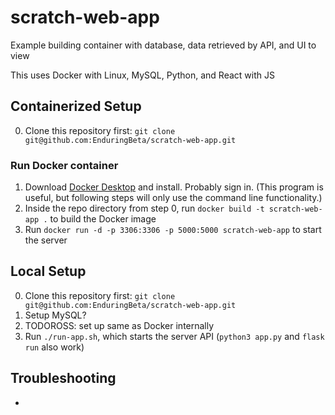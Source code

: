 # scratch-web-app

Example building container with database, data retrieved by API, and UI to view

This uses Docker with Linux, MySQL, Python, and React with JS

## Containerized Setup

0. Clone this repository first: `git clone git@github.com:EnduringBeta/scratch-web-app.git`

### Run Docker container

1. Download [Docker Desktop](https://www.docker.com/) and install. Probably sign in. (This program is useful, but following steps will only use the command line functionality.)
2. Inside the repo directory from step 0, run `docker build -t scratch-web-app .` to build the Docker image
3. Run `docker run -d -p 3306:3306 -p 5000:5000 scratch-web-app` to start the server

## Local Setup

0. Clone this repository first: `git clone git@github.com:EnduringBeta/scratch-web-app.git`
1. Setup MySQL?
2. TODOROSS: set up same as Docker internally
3. Run `./run-app.sh`, which starts the server API (`python3 app.py` and `flask run` also work)

## Troubleshooting

* 
